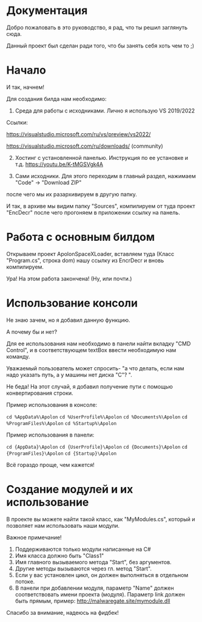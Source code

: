 # Документация
Добро пожаловать в это руководство, я рад, что ты решил заглянуть сюда.

Данный проект был сделан ради того, что бы занять себя хоть чем то ;)

# Начало
И так, начнем!

Для создания билда нам необходимо:

1. Среда для работы с исходниками.
Лично я использую VS 2019/2022

Ссылки:

https://visualstudio.microsoft.com/ru/vs/preview/vs2022/

https://visualstudio.microsoft.com/ru/downloads/ (community)

2. Хостинг с установленной панелью. Инструкция по ее установке и т.д. https://youtu.be/K-tMGSVgk4A

3. Сами исходники. Для этого переходим в главный раздел, нажимаем "Code" -> "Download ZIP"

после чего мы их разархивируем в другую папку.

И так, в архиве мы видим папку "Sources", компилируем от туда проект "EncDecr"
после чего прогоняем в приложении ссылку на панель.

# Работа с основным билдом
Открываем проект ApolonSpaceXLoader, вставляем туда (Класс "Program.cs", строка dom) нашу ссылку из EncrDecr
и вновь компилируем.

Ура! На этом работа закончена! (Ну, или почти.)

# Использование консоли
Не знаю зачем, но я добавил данную функцию.

А почему бы и нет?

Для ее использования нам необходимо в панели найти вкладку "CMD Control",
и в соответствующем textBox ввести необходимую нам команду.

Уважаемый пользователь может спросить- "а что делать, если нам надо указать путь, а у 
машины нет диска "С"? ".

Не беда! На этот случай, я добавил получение пути с помощью конвертирования строки.

Пример использования в консоле:

`cd %AppData%\Apolon`
`cd %UserProfile%\Apolon`
`cd %Documents%\Apolon`
`cd %ProgramFiles%\Apolon`
`cd %Startup%\Apolon`


Пример использования в панели:

`cd {AppData}\Apolon`
`cd {UserProfile}\Apolon`
`cd {Documents}\Apolon`
`cd {ProgramFiles}\Apolon`
`cd {Startup}\Apolon`

Всё гораздо проще, чем кажется!

# Создание модулей и их использование
В проекте вы можете найти такой класс, как "MyModules.cs", который и позволяет нам использовать наши модули.

Важное примечание! 
1. Поддерживаются только модули написанные на C#
2. Имя класса должно быть "Class1"
3. Имя главного вызываемого метода "Start", без аргументов.
4. Другие методы вызываются через гл. метод "Start".
5. Если у вас установлен цикл, он должен выполняться в отдельном потоке.
6. В панели при добавлении модуля, параметр "Name" должен соответствовать имени проекта (модуля). Параметр link должен быть прямым, пример: <http://malwaregate.site/mymodule.dll>

Спасибо за внимание, надеюсь на фидбек!
